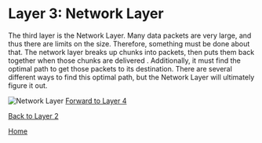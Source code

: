 # Layer 3: Network Layer

The third layer is the Network Layer.  Many data packets are very large, and thus there are limits on the size. Therefore, something must be done about that. The network layer breaks up chunks into packets, then puts them back together when those chunks are delivered . Additionally, it must find the optimal path to get those packets to its destination. There are several different ways to find this optimal path, but the Network Layer will ultimately figure it out. 

![Network Layer](https://www.cloudflare.com/img/learning/ddos/glossary/open-systems-interconnection-model-osi/3-network-layer.svg)
[Forward to Layer 4](Layer4.md)

[Back to Layer 2](Layer2.md)

[Home](README.md)

